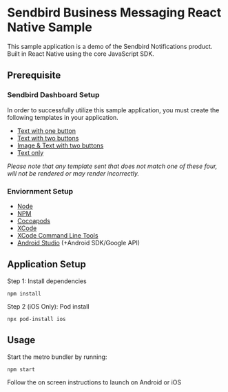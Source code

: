 # Sendbird Business Messaging React Native Sample

This sample application is a demo of the Sendbird Notifications product.
Built in React Native using the core JavaScript SDK.

## Prerequisite

### Sendbird Dashboard Setup

In order to successfully utilize this sample application, you must create the following templates in your application.

- [Text with one button](./docs//template-01/TEMPLATE-01.md)
- [Text with two buttons](./docs//template-02/TEMPLATE-02.md)
- [Image & Text with two buttons](./docs//template-03/TEMPLATE-03.md)
- [Text only](./docs//template-04/TEMPLATE-04.md)

_Please note that any template sent that does not match one of these four, will not be rendered or may render incorrectly._

### Enviornment Setup

- [Node](https://nodejs.org/en/)
- [NPM](https://www.npmjs.com/)
- [Cocoapods](https://cocoapods.org/)
- [XCode](https://developer.apple.com/xcode)
- [XCode Command Line Tools](https://facebook.github.io/react-native/docs/getting-started.html#xcode)
- [Android Studio](https://developer.android.com/studio/) (+Android SDK/Google API)

## Application Setup

Step 1: Install dependencies

```
npm install
```

Step 2 (iOS Only): Pod install

```
npx pod-install ios
```

## Usage

Start the metro bundler by running:

```
npm start
```

Follow the on screen instructions to launch on Android or iOS

